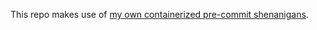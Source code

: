 This repo makes use of
[my own containerized pre-commit shenanigans](https://github.com/carnarez/pre-commit).
